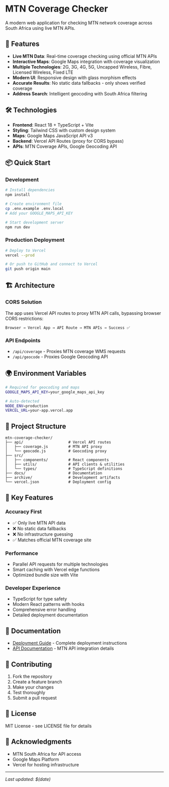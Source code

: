 # MTN Coverage Checker

A modern web application for checking MTN network coverage across South Africa using live MTN APIs.

## 🚀 Features

- **Live MTN Data**: Real-time coverage checking using official MTN APIs
- **Interactive Maps**: Google Maps integration with coverage visualization
- **Multiple Technologies**: 2G, 3G, 4G, 5G, Uncapped Wireless, Fibre, Licensed Wireless, Fixed LTE
- **Modern UI**: Responsive design with glass morphism effects
- **Accurate Results**: No static data fallbacks - only shows verified coverage
- **Address Search**: Intelligent geocoding with South Africa filtering

## 🛠️ Technologies

- **Frontend**: React 18 + TypeScript + Vite
- **Styling**: Tailwind CSS with custom design system
- **Maps**: Google Maps JavaScript API v3
- **Backend**: Vercel API Routes (proxy for CORS bypass)
- **APIs**: MTN Coverage APIs, Google Geocoding API

## 📦 Quick Start

### Development
```bash
# Install dependencies
npm install

# Create environment file
cp .env.example .env.local
# Add your GOOGLE_MAPS_API_KEY

# Start development server
npm run dev
```

### Production Deployment
```bash
# Deploy to Vercel
vercel --prod

# Or push to GitHub and connect to Vercel
git push origin main
```

## 🏗️ Architecture

### CORS Solution
The app uses Vercel API routes to proxy MTN API calls, bypassing browser CORS restrictions:

```
Browser → Vercel App → API Route → MTN APIs → Success ✅
```

### API Endpoints
- `/api/coverage` - Proxies MTN coverage WMS requests
- `/api/geocode` - Proxies Google Geocoding API

## 🌍 Environment Variables

```bash
# Required for geocoding and maps
GOOGLE_MAPS_API_KEY=your_google_maps_api_key

# Auto-detected
NODE_ENV=production
VERCEL_URL=your-app.vercel.app
```

## 📁 Project Structure

```
mtn-coverage-checker/
├── api/                    # Vercel API routes
│   ├── coverage.js         # MTN API proxy
│   └── geocode.js          # Geocoding proxy
├── src/
│   ├── components/         # React components
│   ├── utils/              # API clients & utilities
│   └── types/              # TypeScript definitions
├── docs/                   # Documentation
├── archive/                # Development artifacts
└── vercel.json             # Deployment config
```

## 🔧 Key Features

### Accuracy First
- ✅ Only live MTN API data
- ❌ No static data fallbacks
- ❌ No infrastructure guessing
- ✅ Matches official MTN coverage site

### Performance
- Parallel API requests for multiple technologies
- Smart caching with Vercel edge functions
- Optimized bundle size with Vite

### Developer Experience
- TypeScript for type safety
- Modern React patterns with hooks
- Comprehensive error handling
- Detailed deployment documentation

## 📖 Documentation

- [Deployment Guide](./DEPLOYMENT.md) - Complete deployment instructions
- [API Documentation](./docs/) - MTN API integration details

## 🤝 Contributing

1. Fork the repository
2. Create a feature branch
3. Make your changes
4. Test thoroughly
5. Submit a pull request

## 📄 License

MIT License - see LICENSE file for details

## 🙏 Acknowledgments

- MTN South Africa for API access
- Google Maps Platform
- Vercel for hosting infrastructure

---
*Last updated: $(date)*